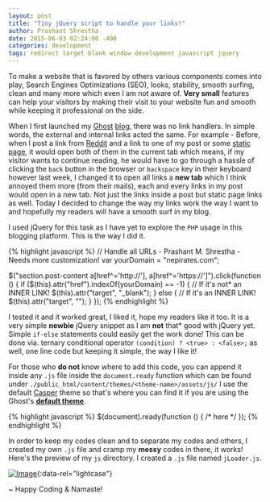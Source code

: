 ```yaml
---
layout: post
title: "Tiny jQuery script to handle your links!"
author: Prashant Shrestha
date: 2015-06-03 02:24:00 -400
categories: development
tags: redirect target blank window development javascript jquery 
---
```


To make a website that is favored by others various components comes into play, Search Engines Optimizations (SEO), looks, stability, smooth surfing, clean and many more which even I am not aware of. **Very small** features can help your visitors by making their visit to your website fun and smooth while keeping it professional on the side.

When I first launched my [Ghost](https://ghost.org/) [blog](http://www.nepirates.com/), there was no link handlers. In simple words, the external and internal links acted the same. For example - Before, when I post a link from [Reddit](https://www.reddit.com/) and a link to one of my post or some [static page](http://www.nepirates.com/contact-me/), it would open both of them in the current tab which means, if my visitor wants to continue reading, he would have to go through a hassle of clicking the `back` button in the browser or `backspace` key in their keyboard however last week, I changed it to open all links a **new tab** which I think annoyed them more (from their mails), each and every links in my post would open in a new tab. Not just the links inside a post but static page links as well. Today I decided to change the way my links work the way I want to and hopefully my readers will have a smooth surf in my blog.

I used jQuery for this task as I have yet to explore the `PHP` usage in this blogging platform. This is the way I did it.

{% highlight javascript %}
// Handle all URLs - Prashant M. Shrestha - Needs more customization!
var yourDomain = "nepirates.com";

$("section.post-content a[href^='http://'], a[href^='https://']").click(function () {
    if ($(this).attr("href").indexOf(yourDomain) == -1) {
        // If it's not* an INNER LINK!
        $(this).attr("target", "_blank");
    } else {
        // If it's an INNER LINK!
        $(this).attr("target", "");
    }
});
{% endhighlight %}

I tested it and it worked great, I liked it, hope my readers like it too. It is a very simple **newbie** jQuery snippet as I am **not** that* good with jQuery yet. Simple `if-else` statements could easily get the work done! This can be done via. ternary conditional operator `(condition) ? <true> : <false>;` as well, one line code but keeping it simple, the way I like it!

For those who **do not** know where to add this code, you can append it inside any `.js` file inside the `document.ready` function which can be found under `./public_html/content/themes/<theme-name>/assets/js/` I use the default [Casper](http://www.allghostthemes.com/casper/) theme so that's where you can find it if you are using the Ghost's **[default theme](http://www.allghostthemes.com/casper/)**.

{% highlight javascript %}
$(document).ready(function () {
    /* here */
});
{% endhighlight %}

In order to keep my codes clean and to separate my codes and others, I created my own `.js` file and cramp my **messy** codes in there, it works! Here's the preview of my `js` directory. I created a `.js` file named `jLoader.js`.

[![Image](https://i.imgur.com/LnPK50F.png)](https://i.imgur.com/LnPK50F.png "List of Javascript libraries used."){:data-rel="lightcase"}

~ Happy Coding & Namaste!